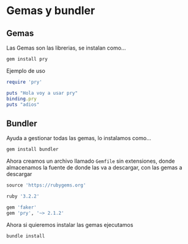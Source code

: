 # Gemas y bundler

## Gemas
Las Gemas son las librerias, se instalan como...
```bash
gem install pry
```
Ejemplo de uso
```ruby
require 'pry'

puts "Hola voy a usar pry"
binding.pry
puts "adios"
```

## Bundler
Ayuda a gestionar todas las gemas, lo instalamos como...
```bash
gem install bundler
```
Ahora creamos un archivo llamado `Gemfile` sin extensiones, donde almacenamos la fuente de donde las va a descargar, con las gemas a descargar
```ruby
source 'https://rubygems.org'

ruby '3.2.2'

gem 'faker'
gem 'pry', '~> 2.1.2'
```
Ahora si quieremos instalar las gemas ejecutamos
```bash
bundle install
```